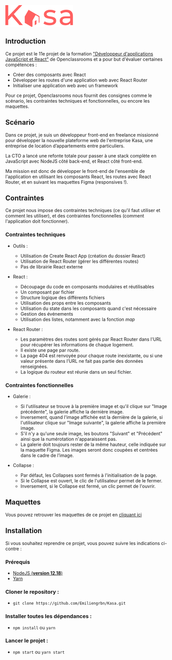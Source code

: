 ![Kasa](/src/assets/images/kasa.png)

## Introduction

Ce projet est le 11e projet de la formation ["Développeur d'applications JavaScript et React"](https://openclassrooms.com/fr/paths/516-developpeur-dapplication-javascript-react) de Openclassrooms et a pour but d'évaluer certaines compétences :

- Créer des composants avec React
- Développer les routes d'une application web avec React Router
- Initialiser une application web avec un framework

Pour ce projet, Openclasrooms nous fournit des consignes comme le scénario, les contraintes techniques et fonctionnelles, ou encore les maquettes.

## Scénario

Dans ce projet, je suis un développeur front-end en freelance missionné pour développer la nouvelle plateforme web de l'entreprise Kasa, une entreprise de location d’appartements entre particuliers.

La CTO a lancé une refonte totale pour passer à une stack complète en JavaScript avec NodeJS côté back-end, et React côté front-end.

Ma mission est donc de développer le front-end de l'ensemble de l'application en utilisant les composants React, les routes avec React Router, et en suivant les maquettes Figma (responsives !).

## Contraintes

Ce projet nous impose des contraintes techniques (ce qu'il faut utiliser et comment les utiliser), et des contraintes fonctionnelles (comment l'application doit fonctionner).

### Contraintes techniques

- Outils :

  - Utilisation de Create React App (création du dossier React)
  - Utilisation de React Router (gérer les différentes routes)
  - Pas de librairie React externe

- React :

  - Découpage du code en composants modulaires et réutilisables
  - Un composant par fichier
  - Structure logique des différents fichiers
  - Utilisation des props entre les composants
  - Utilisation du state dans les composants quand c'est nécessaire
  - Gestion des événements
  - Utilisation des listes, notamment avec la fonction _map_

- React Router :

  - Les paramètres des routes sont gérés par React Router dans l'URL pour récupérer les informations de chaque logement.
  - Il existe une page par route.
  - La page 404 est renvoyée pour chaque route inexistante, ou si une valeur présente dans l’URL ne fait pas partie des données renseignées.
  - La logique du routeur est réunie dans un seul fichier.

### Contraintes fonctionnelles

- Galerie :

  - Si l'utilisateur se trouve à la première image et qu'il clique sur "Image précédente", la galerie affiche la dernière image.
  - Inversement, quand l'image affichée est la dernière de la galerie, si l'utilisateur clique sur "Image suivante", la galerie affiche la première image.
  - S'il n'y a qu'une seule image, les boutons "Suivant" et "Précédent" ainsi que la numérotation n'apparaissent pas.
  - La galerie doit toujours rester de la même hauteur, celle indiquée sur la maquette Figma. Les images seront donc coupées et centrées dans le cadre de l’image.

- Collapse :

  - Par défaut, les Collapses sont fermés à l'initialisation de la page.
  - Si le Collapse est ouvert, le clic de l'utilisateur permet de le fermer.
  - Inversement, si le Collapse est fermé, un clic permet de l'ouvrir.

## Maquettes

Vous pouvez retrouver les maquettes de ce projet en [cliquant ici](https://www.figma.com/file/2BZEoBhyxt5IwZgRn0wGsL/Kasa_FR?type=design&node-id=0-1&mode=design)

## Installation

Si vous souhaitez reprendre ce projet, vous pouvez suivre les indications ci-contre :

### Prérequis

- [NodeJS (**version 12.18**)](https://nodejs.org/en/)
- [Yarn](https://yarnpkg.com/)

### Cloner le repository :

- `git clone https://github.com/Emiliengrbn/Kasa.git`

### Installer toutes les dépendances :

- `npm install` ou `yarn`

### Lancer le projet :

- `npm start` ou `yarn start`
